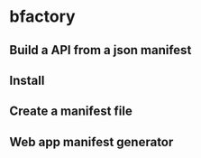 # bfactory

## Build a API from a json manifest

## Install

## Create a manifest file


## Web app manifest generator

